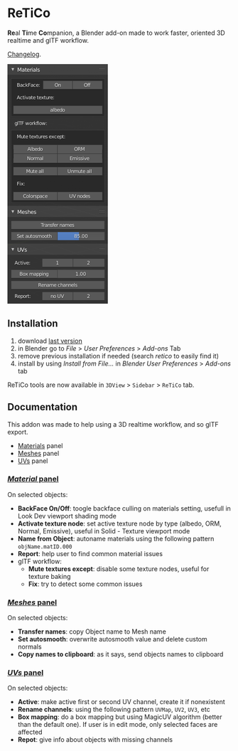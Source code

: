 # ReTiCo

**Re**al **Ti**me **Co**mpanion, a Blender add-on made to work faster, oriented 3D realtime and glTF workflow.

[Changelog](https://github.com/Vinc3r/ReTiCo/blob/master/changelog.md).

![blender2.8-ui](_readmeAssets_/blender2.8-ui.png)

## Installation

1. download [last version](https://github.com/Vinc3r/BlenderScripts/releases/latest)
2. in Blender go to *File* > *User Preferences* > *Add-ons* Tab
3. remove previous installation if needed (search *retico* to easily find it)
4. install by using *Install from File...* in *Blender User Preferences* > *Add-ons* tab

ReTiCo tools are now available in `3DView` > `Sidebar` > `ReTiCo` tab.

## Documentation

This addon was made to help using a 3D realtime workflow, and so glTF export.

- <a href="#materials">Materials</a> panel
- <a href="#meshes">Meshes</a> panel
- <a href="#uvs">UVs</a> panel

### [*Material* panel](#materials)

On selected objects:

  - **BackFace On/Off**: toogle backface culling on materials setting, usefull in Look Dev viewport shading mode
  - **Activate texture node**:  set active texture node by type (albedo, ORM, Normal, Emissive), useful in Solid - Texture viewport mode
  - **Name from Object**: autoname materials using the following pattern `objName.matID.000`
  - **Report**: help user to find common material issues
  - glTF workflow:
    - **Mute textures except**: disable some texture nodes, useful for texture baking
    - **Fix**: try to detect some common issues

### [*Meshes* panel](#meshes)

On selected objects:

  - **Transfer names**: copy Object name to Mesh name
  - **Set autosmooth**: overwrite autosmooth value and delete custom normals
  - **Copy names to clipboard**: as it says, send objects names to clipboard

### [*UVs* panel](#uvs)

On selected objects:

  - **Active**: make active first or second UV channel, create it if nonexistent
  - **Rename channels**: using the following pattern `UVMap`, `UV2`, `UV3`, etc
  - **Box mapping**: do a box mapping but using MagicUV algorithm (better than the default one). If user is in edit mode, only selected faces are affected
  - **Repot**: give info about objects with missing channels
